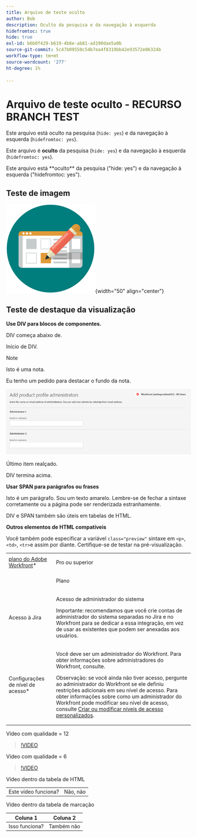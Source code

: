 ```yaml
---
title: Arquivo de teste oculto
author: Bob
description: Oculto da pesquisa e da navegação à esquerda
hidefromtoc: true
hide: true
exl-id: b6b0f429-b619-4b8e-ab81-ad190dae5a0b
source-git-commit: 5c47b09550c54b7ea4f8319bb42e93572e06324b
workflow-type: tm+mt
source-wordcount: '277'
ht-degree: 1%

---
```



# Arquivo de teste oculto - RECURSO BRANCH TEST

Este arquivo está oculto na pesquisa (`hide: yes`) e da navegação à esquerda (`hidefromtoc: yes`).

<span class="preview">Este arquivo é **oculto** da pesquisa (`hide: yes`) e da navegação à esquerda (`hidefromtoc: yes`).</span>

<p class="preview">Este arquivo está **oculto** da pesquisa ("hide: yes") e da navegação à esquerda ("hidefromtoc: yes").</p>

## Teste de imagem

![teste de imagem](assets/get-started.png){width="50" align="center"}

## Teste de destaque da visualização

**Use DIV para blocos de componentes.**

DIV começa abaixo de.

<div class="preview">

Início de DIV.

>[!NOTE]
>
>Isto é uma nota.
>
>Eu tenho um pedido para destacar o fundo da nota.

![imagem](/help/quicksilver/administration-and-setup/add-users/create-and-manage-users/assets/add-admin-1.png)

Último item realçado.

</div>

DIV termina acima.

**Usar SPAN para parágrafos ou frases**

Isto é um parágrafo. <span class="preview">Sou um texto amarelo.</span> Lembre-se de fechar a sintaxe corretamente ou a página pode ser renderizada estranhamente.

DIV e SPAN também são úteis em tabelas de HTML.

**Outros elementos de HTML compatíveis**

Você também pode especificar a variável `class="preview"` sintaxe em `<p>`, `<td>`, `<tr>`e assim por diante. Certifique-se de testar na pré-visualização.

<table style="table-layout:auto"> 
 <col> 
 <col> 
 <tbody> 
  <tr class="preview"> 
   <td role="rowheader"><a href="https://www.workfront.com/plans" target="_blank">plano do Adobe Workfront</a>*</td> 
   <td> <p>Pro ou superior</p> </td> 
  </tr> 
  <tr> 
   <td role="rowheader"></td> 
   <td> <p class="preview">Plano</p> </td> 
  </tr> 
  <tr> 
   <td role="rowheader">Acesso à Jira</td> 
   <td> <p><span class="preview">Acesso de administrador do sistema</p> <p>Importante: recomendamos que você crie contas de administrador do sistema separadas no Jira e no Workfront para se dedicar a essa integração, em vez de usar as existentes que podem ser anexadas aos usuários. </span></p></td> 
  </tr> 
  <tr> 
   <td role="rowheader">Configurações de nível de acesso*</td> 
   <td> <p>Você deve ser um administrador do Workfront. Para obter informações sobre administradores do Workfront, consulte.</p> <p>Observação: se você ainda não tiver acesso, pergunte ao administrador do Workfront se ele definiu restrições adicionais em seu nível de acesso. Para obter informações sobre como um administrador do Workfront pode modificar seu nível de acesso, consulte <a href="/help/quicksilver/administration-and-setup/add-users/configure-and-grant-access/create-modify-access-levels.md" class="MCXref xref">Criar ou modificar níveis de acesso personalizados</a>.</p> </td> 
  </tr> 
 </tbody> 
</table>

Vídeo com qualidade = 12

>[!VIDEO](https://video.tv.adobe.com/v/3413544/?quality=12)

Vídeo com qualidade = 6

>[!VIDEO](https://video.tv.adobe.com/v/3413544/?quality=6)

Vídeo dentro da tabela de HTML

<table style="table-layout:auto"> 
 <col> 
 <col> 
 <tbody> 
  </tr> 
  <tr> 
   <td role="rowheader">Este vídeo funciona?</td> 
   <td>Não, não </td> 
  </tr> 
 </tbody> 
</table>

Vídeo dentro da tabela de marcação

| Coluna 1 | Coluna 2 |
|---|---|
| Isso funciona? | Também não |


